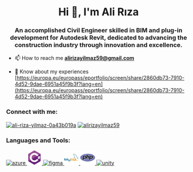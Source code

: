 <h1 align="center">Hi 👋, I'm Ali Rıza</h1>
<h3 align="center">An accomplished Civil Engineer skilled in BIM and plug-in development for Autodesk Revit, dedicated to advancing the construction industry through innovation and excellence.</h3>

- 📫 How to reach me **alirizayilmaz59@gmail.com**

- 📄 Know about my experiences [https://europa.eu/europass/eportfolio/screen/share/2860db73-7910-4d52-9dae-6951a45f9b3f?lang=en](https://europa.eu/europass/eportfolio/screen/share/2860db73-7910-4d52-9dae-6951a45f9b3f?lang=en)

<h3 align="left">Connect with me:</h3>
<p align="left">
<a href="https://linkedin.com/in/ali-riza-yilmaz-0a43b019a" target="blank"><img align="center" src="https://raw.githubusercontent.com/rahuldkjain/github-profile-readme-generator/master/src/images/icons/Social/linked-in-alt.svg" alt="ali-riza-yilmaz-0a43b019a" height="30" width="40" /></a>
<a href="https://www.hackerrank.com/alirizayilmaz59" target="blank"><img align="center" src="https://raw.githubusercontent.com/rahuldkjain/github-profile-readme-generator/master/src/images/icons/Social/hackerrank.svg" alt="alirizayilmaz59" height="30" width="40" /></a>
</p>

<h3 align="left">Languages and Tools:</h3>
<p align="left"> <a href="https://azure.microsoft.com/en-in/" target="_blank" rel="noreferrer"> <img src="https://www.vectorlogo.zone/logos/microsoft_azure/microsoft_azure-icon.svg" alt="azure" width="40" height="40"/> </a> <a href="https://www.w3schools.com/cs/" target="_blank" rel="noreferrer"> <img src="https://raw.githubusercontent.com/devicons/devicon/master/icons/csharp/csharp-original.svg" alt="csharp" width="40" height="40"/> </a> <a href="https://www.figma.com/" target="_blank" rel="noreferrer"> <img src="https://www.vectorlogo.zone/logos/figma/figma-icon.svg" alt="figma" width="40" height="40"/> </a> <a href="https://www.mysql.com/" target="_blank" rel="noreferrer"> <img src="https://raw.githubusercontent.com/devicons/devicon/master/icons/mysql/mysql-original-wordmark.svg" alt="mysql" width="40" height="40"/> </a> <a href="https://www.php.net" target="_blank" rel="noreferrer"> <img src="https://raw.githubusercontent.com/devicons/devicon/master/icons/php/php-original.svg" alt="php" width="40" height="40"/> </a> <a href="https://unity.com/" target="_blank" rel="noreferrer"> <img src="https://www.vectorlogo.zone/logos/unity3d/unity3d-icon.svg" alt="unity" width="40" height="40"/> </a> </p>
